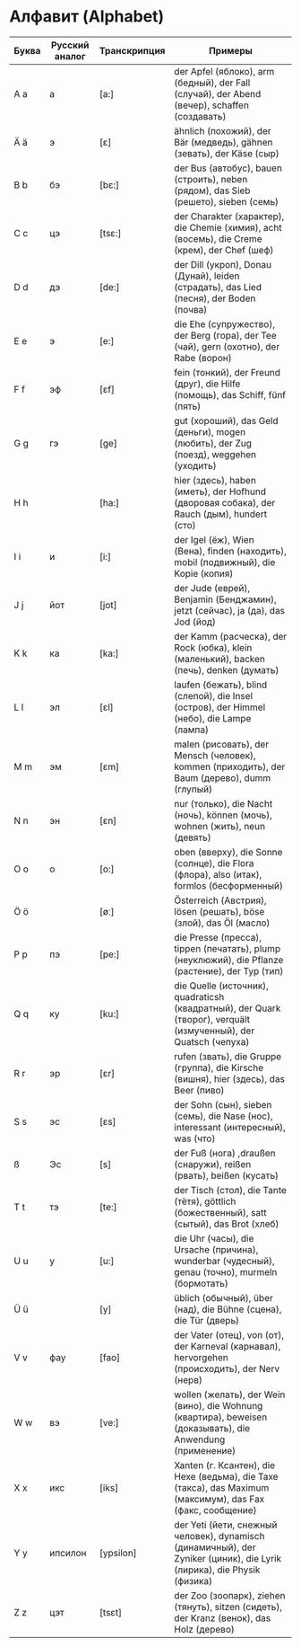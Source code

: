 # Алфавит (Alphabet)

Буква|Русский аналог|Транскрипция|Примеры
-----|--------------|------------|-------
A a  | а	          | [a:]	     | der Apfel (яблоко), arm (бедный), der Fall (случай), der Abend (вечер), schaffen (создавать)
Ä ä  | э            |	[ε]	       | ähnlich (похожий), der Bär (медведь), gähnen (зевать), der Käse (сыр)
B b  | бэ	          | [bε:]	     | der Bus (автобус), bauen (строить), neben (рядом), das Sieb (решето), sieben (семь)
C c  | цэ	          | [tsε:]     |	der Charakter (характер), die Chemie (химия), acht (восемь), die Creme (крем), der Chef (шеф)
D d  | дэ	          | [de:]	     | der Dill (укроп), Donau (Дунай), leiden (страдать), das Lied (песня), der Boden (почва)
E e  | э            |	[e:]	     | die Ehe (супружество), der Berg (гора), der Tee (чай), gern (охотно), der Rabe (ворон)
F f  | эф	          | [εf]	     | fein (тонкий), der Freund (друг), die Hilfe (помощь), das Schiff, fünf (пять)
G g  | гэ	          | [ge]	     | gut (хороший), das Geld (деньги), mogen (любить), der Zug (поезд), weggehen (уходить)
H h  |              | [ha:]	     | hier (здесь), haben (иметь), der Hofhund (дворовая собака), der Rauch (дым), hundert (сто)
I i  | и            |	[i:]	     | der Igel (ёж), Wien (Вена), finden (находить), mobil (подвижный), die Kopie (копия)
J j  | йот	        | [jot]      |	der Jude (еврей), Benjamin (Бенджамин), jetzt (сейчас), ja (да), das Jod (йод)
K k  | ка	          | [ka:]	     | der Kamm (расческа), der Rock (юбка), klein (маленький), backen (печь), denken (думать)
L l  | эл	          | [εl]	     | laufen (бежать), blind (слепой), die Insel (остров), der Himmel (небо), die Lampe (лампа)
M m  | эм	          | [εm]	     | malen (рисовать), der Mensch (человек), kommen (приходить), der Baum (дерево), dumm (глупый)
N n  | эн	          | [εn]	     | nur (только), die Nacht (ночь), können (мочь), wohnen (жить), neun (девять)
O o  | о	          | [o:]	     | oben (вверху), die Sonne (солнце), die Flora (флора), also (итак), formlos (бесформенный)
Ö ö  |              | [øː]       | Österreich (Австрия), lösen (решать), böse (злой), das Öl (масло)
P p  | пэ	          | [pe:]	     | die Presse (пресса), tippen (печатать), plump (неуклюжий), die Pflanze (растение), der Typ (тип)
Q q  | ку	          | [ku:]	     | die Quelle (источник), quadraticsh (квадратный), der Quark (творог), verquält (измученный), der Quatsch (чепуха)
R r  | эр	          | [εr]	     | rufen (звать), die Gruppe (группа), die Kirsche (вишня), hier (здесь), das Beer (пиво)
S s  | эс	          | [εs]	     | der Sohn (сын), sieben (семь), die Nase (нос), interessant (интересный), was (что)
ß    | Эс	          | [s]	       |der Fuß (нога) ,draußen (снаружи), reißen (рвать), beißen (кусать)
T t  | тэ	          | [te:]	     | der Tisch (стол), die Tante (тётя), göttlich (божественный), satt (сытый), das Brot (хлеб)
U u  | у	          | [u:]	     | die Uhr (часы), die Ursache (причина), wunderbar (чудесный), genau (точно), murmeln (бормотать)
Ü ü  |              |	[y]	       | üblich (обычный), über (над), die Bühne (сцена), die Tür (дверь)
V v  | фау	        | [fao]	     | der Vater (отец), von (от), der Karneval (карнавал), hervorgehen (происходить), der Nerv (нерв)
W w  | вэ	          | [ve:]	     | wollen (желать), der Wein (вино), die Wohnung (квартира), beweisen (доказывать), die Anwendung (применение)
X x  | икс	        | [iks]      |	Xanten (г. Ксантен), die Hexe (ведьма), die Taxe (такса), das Maximum (максимум), das Fax (факс, сообщение)
Y y  | ипсилон      |	[ypsilon]  |	der Yeti (йети, снежный человек), dynamisch (динамичный), der Zyniker (циник), die Lyrik (лирика), die Physik (физика)
Z z  | цэт	        | [tsεt]     |	der Zoo (зоопарк), ziehen (тянуть), sitzen (сидеть), der Kranz (венок), das Holz (дерево)
